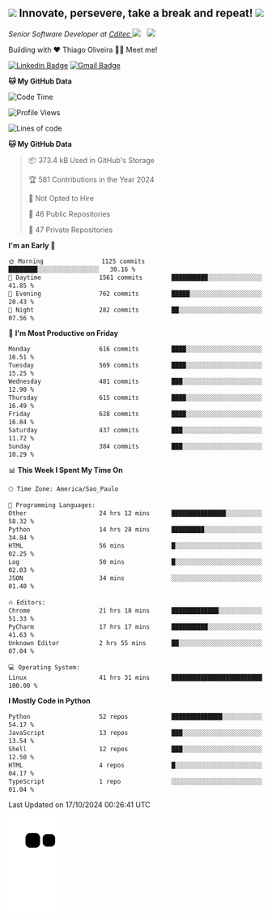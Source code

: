 <h2><img src="https://emojis.slackmojis.com/emojis/images/1531849430/4246/blob-sunglasses.gif?1531849430" width="30"/> Innovate, persevere, take a break and repeat! <img src="https://media.giphy.com/media/12oufCB0MyZ1Go/giphy.gif" width="50"></h2>
<img align='right' src="https://media.giphy.com/media/M9gbBd9nbDrOTu1Mqx/giphy.gif" width="230">
<p><em>Senior Software Developer at <a href="https://www.cditec.com.br/">Cditec
</a><img src="https://media.giphy.com/media/WUlplcMpOCEmTGBtBW/giphy.gif" width="30"> 
</em></p>



Building with ❤️ Thiago Oliveira 👋🏽 Meet me!

[![Linkedin Badge](https://img.shields.io/badge/-Thiago-blue?style=flat-square&logo=Linkedin&logoColor=white&link=https://www.linkedin.com/in/tgmarinho/)](https://www.linkedin.com/in/thiagoceconelo/) 
[![Gmail Badge](https://img.shields.io/badge/-thiceconelo@gmail.com-c14438?style=flat-square&logo=Gmail&logoColor=white&link=mailto:thiceconelo@gmail.com)](mailto:thiceconelo@gmail.com)

</em></p>

<!-- <span style="height ">
![Anurag's GitHub stats](https://github-readme-stats.vercel.app/api?username=arthurspk&show_icons=true&theme=tokyonight)
</span> -->

**🐱 My GitHub Data** 
<!--START_SECTION:waka-->
![Code Time](http://img.shields.io/badge/Code%20Time-1%2C991%20hrs%2049%20mins-blue)

![Profile Views](http://img.shields.io/badge/Profile%20Views-0-blue)

![Lines of code](https://img.shields.io/badge/From%20Hello%20World%20I%27ve%20Written-5.1%20million%20lines%20of%20code-blue)

**🐱 My GitHub Data** 

> 📦 373.4 kB Used in GitHub's Storage 
 > 
> 🏆 581 Contributions in the Year 2024
 > 
> 🚫 Not Opted to Hire
 > 
> 📜 46 Public Repositories 
 > 
> 🔑 47 Private Repositories 
 > 
**I'm an Early 🐤** 

```text
🌞 Morning                1125 commits        ████████░░░░░░░░░░░░░░░░░   30.16 % 
🌆 Daytime                1561 commits        ██████████░░░░░░░░░░░░░░░   41.85 % 
🌃 Evening                762 commits         █████░░░░░░░░░░░░░░░░░░░░   20.43 % 
🌙 Night                  282 commits         ██░░░░░░░░░░░░░░░░░░░░░░░   07.56 % 
```
📅 **I'm Most Productive on Friday** 

```text
Monday                   616 commits         ████░░░░░░░░░░░░░░░░░░░░░   16.51 % 
Tuesday                  569 commits         ████░░░░░░░░░░░░░░░░░░░░░   15.25 % 
Wednesday                481 commits         ███░░░░░░░░░░░░░░░░░░░░░░   12.90 % 
Thursday                 615 commits         ████░░░░░░░░░░░░░░░░░░░░░   16.49 % 
Friday                   628 commits         ████░░░░░░░░░░░░░░░░░░░░░   16.84 % 
Saturday                 437 commits         ███░░░░░░░░░░░░░░░░░░░░░░   11.72 % 
Sunday                   384 commits         ███░░░░░░░░░░░░░░░░░░░░░░   10.29 % 
```


📊 **This Week I Spent My Time On** 

```text
🕑︎ Time Zone: America/Sao_Paulo

💬 Programming Languages: 
Other                    24 hrs 12 mins      ███████████████░░░░░░░░░░   58.32 % 
Python                   14 hrs 28 mins      █████████░░░░░░░░░░░░░░░░   34.84 % 
HTML                     56 mins             █░░░░░░░░░░░░░░░░░░░░░░░░   02.25 % 
Log                      50 mins             █░░░░░░░░░░░░░░░░░░░░░░░░   02.03 % 
JSON                     34 mins             ░░░░░░░░░░░░░░░░░░░░░░░░░   01.40 % 

🔥 Editors: 
Chrome                   21 hrs 18 mins      █████████████░░░░░░░░░░░░   51.33 % 
PyCharm                  17 hrs 17 mins      ██████████░░░░░░░░░░░░░░░   41.63 % 
Unknown Editor           2 hrs 55 mins       ██░░░░░░░░░░░░░░░░░░░░░░░   07.04 % 

💻 Operating System: 
Linux                    41 hrs 31 mins      █████████████████████████   100.00 % 
```

**I Mostly Code in Python** 

```text
Python                   52 repos            ██████████████░░░░░░░░░░░   54.17 % 
JavaScript               13 repos            ███░░░░░░░░░░░░░░░░░░░░░░   13.54 % 
Shell                    12 repos            ███░░░░░░░░░░░░░░░░░░░░░░   12.50 % 
HTML                     4 repos             █░░░░░░░░░░░░░░░░░░░░░░░░   04.17 % 
TypeScript               1 repo              ░░░░░░░░░░░░░░░░░░░░░░░░░   01.04 % 
```




 Last Updated on 17/10/2024 00:26:41 UTC
<!--END_SECTION:waka-->

![Snake animation](https://github.com/rafaballerini/rafaballerini/blob/output/github-contribution-grid-snake.svg)


<!---
ceconelo/ceconelo is a ✨ special ✨ repository because its `README.md` (this file) appears on your GitHub profile.
You can click the Preview link to take a look at your changes.
--->
